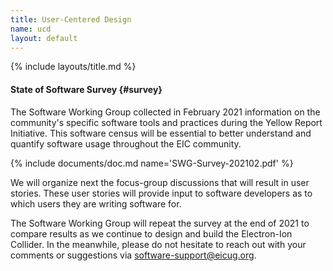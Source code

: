 ```yaml
---
title: User-Centered Design
name: ucd
layout: default
---
```


{% include layouts/title.md %}

#### State of Software Survey {#survey}

The Software Working Group collected in February 2021 information on
the community's specific software tools and practices during the
Yellow Report Initiative. This software census will be essential to
better understand and quantify software usage throughout the EIC
community.

{% include documents/doc.md name='SWG-Survey-202102.pdf' %}

We will organize next the focus-group discussions that will result in
user stories. These user stories will provide input to software
developers as to which users they are writing software for.

The Software Working Group will repeat the survey at the end of 2021
to compare results as we continue to design and build the Electron-Ion
Collider. In the meanwhile, please do not hesitate to reach out with
your comments or suggestions via
[software-support@eicug.org](mailto:software-support@eicug.org?subject=State%20of%20Software%20Survey).